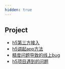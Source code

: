 ```yaml
---
hidden: true
---
```


## Project
* [h5第三方接入](./h5第三方接入.md)
* [h5调起app方法](./h5AndApp.md)
* [精度问题导致的线上bug](./精度问题导致的线上bug.md)
* [h5项目遇到的问题](./h5项目遇到的问题.md)

